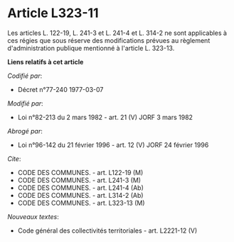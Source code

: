 # Article L323-11

Les articles L. 122-19, L. 241-3 et L. 241-4 et L. 314-2 ne sont applicables à ces régies que sous réserve des modifications
prévues au règlement d'administration publique mentionné à l'article L. 323-13.

**Liens relatifs à cet article**

_Codifié par_:

  - Décret n°77-240 1977-03-07

_Modifié par_:

  - Loi n°82-213 du 2 mars 1982 - art. 21 (V) JORF 3 mars 1982

_Abrogé par_:

  - Loi n°96-142 du 21 février 1996 - art. 12 (V) JORF 24 février 1996

_Cite_:

  - CODE DES COMMUNES. - art. L122-19 (M)
  - CODE DES COMMUNES. - art. L241-3 (M)
  - CODE DES COMMUNES. - art. L241-4 (Ab)
  - CODE DES COMMUNES. - art. L314-2 (Ab)
  - CODE DES COMMUNES. - art. L323-13 (M)

_Nouveaux textes_:

  - Code général des collectivités territoriales - art. L2221-12 (V)
